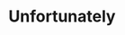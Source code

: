 ---
title: "Unfortunately"
categories: ["Reads"]

link:
    url: "https://unfortunately.tech/"
    dead: true

message: "A publicly contributed collection of application rejection letters from the biggest companies in the world."
---